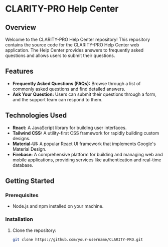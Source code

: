 # CLARITY-PRO Help Center

## Overview

Welcome to the CLARITY-PRO Help Center repository! This repository contains the source code for the CLARITY-PRO Help Center web application. The Help Center provides answers to frequently asked questions and allows users to submit their questions.

## Features

- **Frequently Asked Questions (FAQs):** Browse through a list of commonly asked questions and find detailed answers.
- **Ask Your Question:** Users can submit their questions through a form, and the support team can respond to them.

## Technologies Used

- **React:** A JavaScript library for building user interfaces.
- **Tailwind CSS:** A utility-first CSS framework for rapidly building custom designs.
- **Material-UI:** A popular React UI framework that implements Google's Material Design.
- **Firebase:** A comprehensive platform for building and managing web and mobile applications, providing services like authentication and real-time database.

## Getting Started

### Prerequisites

- Node.js and npm installed on your machine.

### Installation

1. Clone the repository:

   ```bash
   git clone https://github.com/your-username/CLARITY-PRO.git
